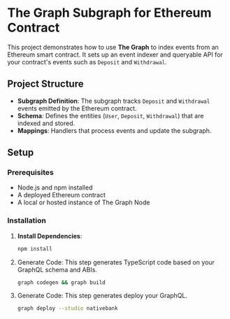 # The Graph Subgraph for Ethereum Contract

This project demonstrates how to use **The Graph** to index events from an Ethereum smart contract. It sets up an event indexer and queryable API for your contract's events such as `Deposit` and `Withdrawal`.

## Project Structure

- **Subgraph Definition**: The subgraph tracks `Deposit` and `Withdrawal` events emitted by the Ethereum contract.
- **Schema**: Defines the entities (`User`, `Deposit`, `Withdrawal`) that are indexed and stored.
- **Mappings**: Handlers that process events and update the subgraph.

## Setup

### Prerequisites

- Node.js and npm installed
- A deployed Ethereum contract
- A local or hosted instance of The Graph Node

### Installation

1. **Install Dependencies**:
   ```bash
   npm install
    ```

2. Generate Code: This step generates TypeScript code based on your GraphQL schema and ABIs.

    ```bash
    graph codegen && graph build
    ```

3. Generate Code: This step generates deploy your GraphQL.

    ```bash
    graph deploy --studio nativebank
    ```    